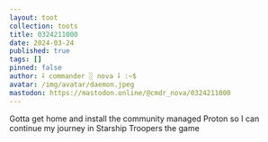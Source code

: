 ```yaml
---
layout: toot
collection: toots
title: 0324211000
date: 2024-03-24
published: true
tags: []
pinned: false
author: ⸸ commander ░ nova ⸸ :~$
avatar: /img/avatar/daemon.jpeg
mastodon: https://mastodon.online/@cmdr_nova/0324211000
---
```


Gotta get home and install the community managed Proton so I can continue my journey in Starship Troopers the game
